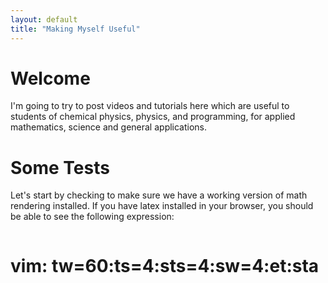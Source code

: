```yaml
---
layout: default
title: "Making Myself Useful"
---
```


# Welcome
I'm going to try to post videos and tutorials here which are
useful to students of chemical physics, physics, and
programming, for applied mathematics, science and general
applications.

# Some Tests
Let's start by checking to make sure we have a working
version of math rendering installed. If you have latex
installed in your browser, you should be able to see the
following expression:

<math>
    u(x) = \int_\mathcal{D} g(x-y) u(y)\,dy
</math>

# vim: tw=60:ts=4:sts=4:sw=4:et:sta
